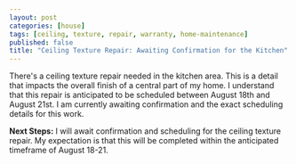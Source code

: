 ```yaml
---
layout: post
categories: [house]
tags: [ceiling, texture, repair, warranty, home-maintenance]
published: false
title: "Ceiling Texture Repair: Awaiting Confirmation for the Kitchen"
---
```


There's a ceiling texture repair needed in the kitchen area. This is a detail that impacts the overall finish of a central part of my home. I understand that this repair is anticipated to be scheduled between August 18th and August 21st. I am currently awaiting confirmation and the exact scheduling details for this work.

**Next Steps:** I will await confirmation and scheduling for the ceiling texture repair. My expectation is that this will be completed within the anticipated timeframe of August 18-21.
